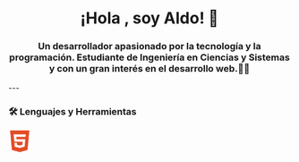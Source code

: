 <div id="header" align="center">
    <h1 align="center">¡Hola , soy Aldo! 👋</h1>
    <h3 align="center">
        Un desarrollador apasionado por la tecnología y la programación. 
        Estudiante de Ingeniería en Ciencias y Sistemas y con un gran interés en el desarrollo web.👨‍💻
    </h3>
</div>
---
<div align="left">
    <h3>🛠 Lenguajes y Herramientas</h3>
    <div>
        <img src="https://github.com/devicons/devicon/blob/master/icons/html5/html5-plain.svg" 
        alt="HTML5" width="40" height="40">
    </div>
</div>
